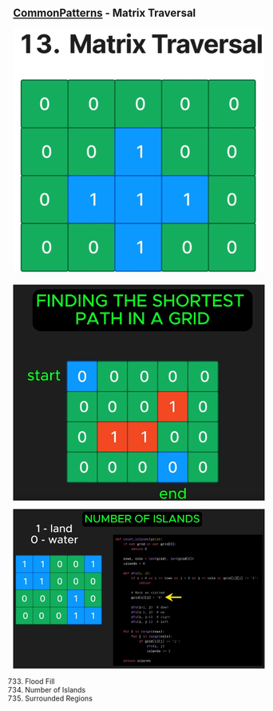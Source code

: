 ## [CommonPatterns](/README.md#common-patterns) - Matrix Traversal

![image](imgs/matrix-traversal-0.png)

![image](imgs/matrix-traversal-1.png)

![image](imgs/matrix-traversal-2.png)

733. Flood Fill
200. Number of Islands
130. Surrounded Regions
